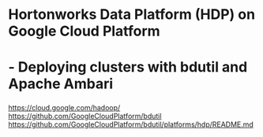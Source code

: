 
# Hortonworks Data Platform (HDP) on Google Cloud Platform
# - Deploying clusters with bdutil and Apache Ambari

###

https://cloud.google.com/hadoop/
https://github.com/GoogleCloudPlatform/bdutil
https://github.com/GoogleCloudPlatform/bdutil/platforms/hdp/README.md

